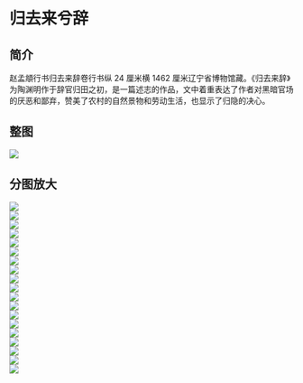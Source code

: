 # 归去来兮辞

## 简介

赵孟頫行书归去来辞卷行书纵 24 厘米横 1462 厘米辽宁省博物馆藏。《归去来辞》为陶渊明作于辞官归田之初，是一篇述志的作品，文中着重表达了作者对黑暗官场的厌恶和鄙弃，赞美了农村的自然景物和劳动生活，也显示了归隐的决心。

## 整图

<a data-fancybox="gallery" href="/image/zmf_gqlxc.jpeg">
    <img src="/image/zmf_gqlxc.jpeg">
</a>

## 分图放大

<a data-fancybox="gallery" href="/image/zmf_gqlxc1.jpeg">
    <img src="/image/zmf_gqlxc1.jpeg">
</a><br>

<a data-fancybox="gallery" href="/image/zmf_gqlxc1.jpeg">
    <img src="/image/zmf_gqlxc1.jpeg">
</a><br>

<a data-fancybox="gallery" href="/image/zmf_gqlxc2.jpeg">
    <img src="/image/zmf_gqlxc2.jpeg">
</a><br>

<a data-fancybox="gallery" href="/image/zmf_gqlxc3.jpeg">
    <img src="/image/zmf_gqlxc3.jpeg">
</a><br>

<a data-fancybox="gallery" href="/image/zmf_gqlxc4.jpeg">
    <img src="/image/zmf_gqlxc4.jpeg">
</a><br>

<a data-fancybox="gallery" href="/image/zmf_gqlxc5.jpeg">
    <img src="/image/zmf_gqlxc5.jpeg">
</a><br>

<a data-fancybox="gallery" href="/image/zmf_gqlxc6.jpeg">
    <img src="/image/zmf_gqlxc6.jpeg">
</a><br>

<a data-fancybox="gallery" href="/image/zmf_gqlxc7.jpeg">
    <img src="/image/zmf_gqlxc7.jpeg">
</a><br>

<a data-fancybox="gallery" href="/image/zmf_gqlxc8.jpeg">
    <img src="/image/zmf_gqlxc8.jpeg">
</a><br>

<a data-fancybox="gallery" href="/image/zmf_gqlxc9.jpeg">
    <img src="/image/zmf_gqlxc9.jpeg">
</a><br>

<a data-fancybox="gallery" href="/image/zmf_gqlxc10.jpeg">
    <img src="/image/zmf_gqlxc10.jpeg">
</a><br>

<a data-fancybox="gallery" href="/image/zmf_gqlxc11.jpeg">
    <img src="/image/zmf_gqlxc11.jpeg">
</a><br>

<a data-fancybox="gallery" href="/image/zmf_gqlxc12.jpeg">
    <img src="/image/zmf_gqlxc12.jpeg">
</a><br>

<a data-fancybox="gallery" href="/image/zmf_gqlxc13.jpeg">
    <img src="/image/zmf_gqlxc13.jpeg">
</a><br>

<a data-fancybox="gallery" href="/image/zmf_gqlxc14.jpeg">
    <img src="/image/zmf_gqlxc14.jpeg">
</a><br>

<a data-fancybox="gallery" href="/image/zmf_gqlxc15.jpeg">
    <img src="/image/zmf_gqlxc15.jpeg">
</a><br>

<a data-fancybox="gallery" href="/image/zmf_gqlxc16.jpeg">
    <img src="/image/zmf_gqlxc16.jpeg">
</a><br>

<a data-fancybox="gallery" href="/image/zmf_gqlxc17.jpeg">
    <img src="/image/zmf_gqlxc17.jpeg">
</a><br>

<a data-fancybox="gallery" href="/image/zmf_gqlxc18.jpeg">
    <img src="/image/zmf_gqlxc18.jpeg">
</a><br>
